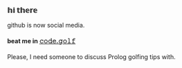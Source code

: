 ### 𝕙𝕚 𝕥𝕙𝕖𝕣𝕖

github is now social media.

#### beat me in [𝚌𝚘𝚍𝚎.𝚐𝚘𝚕𝚏](https://code.golf/golfers/annaproxy/holes/bytes)
Please, I need someone to discuss Prolog golfing tips with.


<!--
**annaproxy/annaproxy** is a ✨ _special_ ✨ repository because its `README.md` (this file) appears on your GitHub profile.

Here are some ideas to get you started:

- 🔭 I’m currently working on ...
- 🌱 I’m currently learning ...
- 👯 I’m looking to collaborate on ...
- 🤔 I’m looking for help with ...
- 💬 Ask me about ...
- 📫 How to reach me: ...
- 😄 Pronouns: ...
- ⚡ Fun fact: ...
-->
